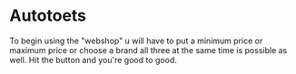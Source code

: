 # Autotoets
To begin using the "webshop" u will have to put a minimum price or maximum price or choose a brand all three at the same time is possible as well.
Hit the button and you're good to good.
